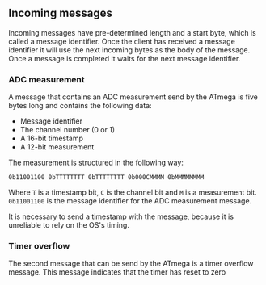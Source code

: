 ﻿## Incoming messages

Incoming messages have pre-determined length and a start byte, which is called a message
identifier. Once the client has received a message identifier it will use the next incoming
bytes as the body of the message. Once a message is completed it waits for the next message
identifier.

### ADC measurement

A message that contains an ADC measurement send by the ATmega is five bytes long and
contains the following data:

 * Message identifier
 * The channel number (0 or 1)
 * A 16-bit timestamp
 * A 12-bit measurement

The measurement is structured in the following way:

```
0b11001100 0bTTTTTTTT 0bTTTTTTTT 0b000CMMMM 0bMMMMMMMM
```

Where `T` is a timestamp bit, `C` is the channel bit and `M` is a measurement bit.
`0b11001100` is the message identifier for the ADC measurement message.

It is necessary to send a timestamp with the message, because it is unreliable to rely 
on the OS's timing.

### Timer overflow

The second message that can be send by the ATmega is a timer overflow message.
This message indicates that the timer has reset to zero